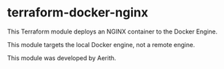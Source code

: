 # terraform-docker-nginx
This Terraform module deploys an NGINX container to the Docker Engine.

This module targets the local Docker engine, not a remote engine.

This module was developed by Aerith.